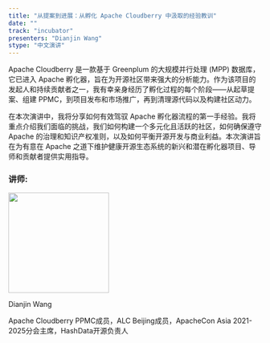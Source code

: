 ```yaml
---
title: "从提案到进展：从孵化 Apache Cloudberry 中汲取的经验教训"
date: ""
track: "incubator"
presenters: "Dianjin Wang"
stype: "中文演讲"
---
```


Apache Cloudberry 是一款基于 Greenplum 的大规模并行处理 (MPP) 数据库，它已进入 Apache 孵化器，旨在为开源社区带来强大的分析能力。作为该项目的发起人和持续贡献者之一，我有幸亲身经历了孵化过程的每个阶段——从起草提案、组建 PPMC，到项目发布和市场推广，再到清理源代码以及构建社区动力。

在本次演讲中，我将分享如何有效驾驭 Apache 孵化器流程的第一手经验。我将重点介绍我们面临的挑战，我们如何构建一个多元化且活跃的社区，如何确保遵守 Apache 的治理和知识产权准则，以及如何平衡开源开发与商业利益。本次演讲旨在为有意在 Apache 之道下维护健康开源生态系统的新兴和潜在孵化器项目、导师和贡献者提供实用指导。

### 讲师:

<img src="https://sessionize.com/image/ba51-400o400o1-JXYRfvPWpWpQEji2NhNp6J.jpg" width="200" /><br/>

Dianjin Wang

Apache Cloudberry PPMC成员，ALC Beijing成员，ApacheCon Asia 2021-2025分会主席，HashData开源负责人